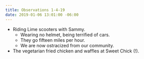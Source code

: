 ```yaml
---
title: Observations 1-4-19
date: 2019-01-06 13:01:00 -06:00
---
```


- Riding Lime scooters with Sammy.
	- Wearing no helmet, being terrified of cars.
	- They go fifteen miles per hour.
	- We are now ostracized from our community.
- The vegetarian fried chicken and waffles at Sweet Chick (!).
